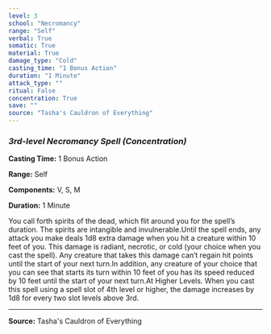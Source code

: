 ```yaml
---
level: 3
school: "Necromancy"
range: "Self"
verbal: True
somatic: True
material: True
damage_type: "Cold"
casting_time: "1 Bonus Action"
duration: "1 Minute"
attack_type: ""
ritual: False
concentration: True
save: ""
source: "Tasha's Cauldron of Everything"
---
```


### *3rd-level Necromancy Spell* *(Concentration)*

**Casting Time:** 1 Bonus Action

**Range:** Self

**Components:** V, S, M

**Duration:** 1 Minute

You call forth spirits of the dead, which flit around you for the spell’s duration. The spirits are intangible and invulnerable.Until the spell ends, any attack you make deals 1d8 extra damage when you hit a creature within 10 feet of you. This damage is radiant, necrotic, or cold (your choice when you cast the spell). Any creature that takes this damage can’t regain hit points until the start of your next turn.In addition, any creature of your choice that you can see that starts its turn within 10 feet of you has its speed reduced by 10 feet until the start of your next turn.At Higher Levels. When you cast this spell using a spell slot of 4th level or higher, the damage increases by 1d8 for every two slot levels above 3rd.

---
**Source:** Tasha's Cauldron of Everything
